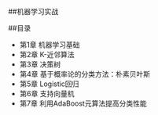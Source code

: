 ##机器学习实战


##目录

- 第1章  机器学习基础
- 第2章  K-近邻算法
- 第3章  决策树
- 第4章  基于概率论的分类方法：朴素贝叶斯
- 第5章  Logistic回归
- 第6章  支持向量机
- 第7章  利用AdaBoost元算法提高分类性能


